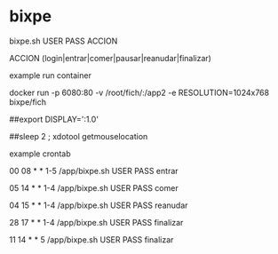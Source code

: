 # bixpe


bixpe.sh USER PASS ACCION

ACCION (login|entrar|comer|pausar|reanudar|finalizar)

example run container

docker run -p 6080:80 -v /root/fich/:/app2 -e RESOLUTION=1024x768 bixpe/fich

##export DISPLAY=':1.0'

##sleep 2 ; xdotool getmouselocation

example crontab

00 08  *  *  1-5 /app/bixpe.sh USER PASS entrar

05 14  *  *  1-4 /app/bixpe.sh USER PASS comer

04 15  *  *  1-4 /app/bixpe.sh USER PASS reanudar

28 17  *  *  1-4 /app/bixpe.sh USER PASS finalizar

11 14  *  *  5   /app/bixpe.sh USER PASS finalizar
